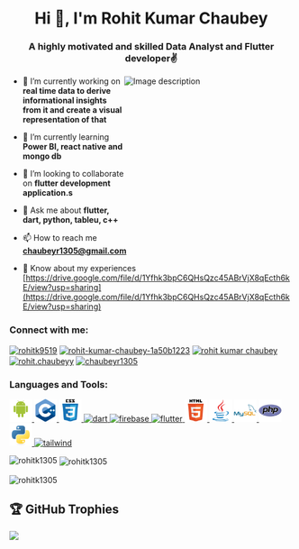 <h1 align="center">Hi 👋, I'm Rohit Kumar Chaubey</h1>
<h3 align="center">A highly motivated and skilled Data Analyst and Flutter developer✌️</h3>



<img src="https://cdn-learn.adafruit.com/guides/cropped_images/000/003/613/medium640/Fancy_Octocat_guide_image.png?1654629455" alt="Image description" align="right" width="300px" height="300px" />


- 🔭 I’m currently working on **real time data to derive informational insights from it and create a visual representation of that**

- 🌱 I’m currently learning **Power BI, react native and mongo db**

- 👯 I’m looking to collaborate on **flutter development application.s**

- 💬 Ask me about **flutter, dart, python, tableu, c++**

- 📫 How to reach me **chaubeyr1305@gmail.com**

- 📄 Know about my experiences [https://drive.google.com/file/d/1Yfhk3bpC6QHsQzc45ABrVjX8qEcth6kE/view?usp=sharing](https://drive.google.com/file/d/1Yfhk3bpC6QHsQzc45ABrVjX8qEcth6kE/view?usp=sharing)

<h3 align="left">Connect with me:</h3>
<p align="left">
<a href="https://twitter.com/rohitk9519" target="blank"><img align="center" src="https://raw.githubusercontent.com/rahuldkjain/github-profile-readme-generator/master/src/images/icons/Social/twitter.svg" alt="rohitk9519" height="30" width="40" /></a>
<a href="https://linkedin.com/in/rohit-kumar-chaubey-1a50b1223" target="blank"><img align="center" src="https://raw.githubusercontent.com/rahuldkjain/github-profile-readme-generator/master/src/images/icons/Social/linked-in-alt.svg" alt="rohit-kumar-chaubey-1a50b1223" height="30" width="40" /></a>
<a href="https://kaggle.com/rohit kumar chaubey" target="blank"><img align="center" src="https://raw.githubusercontent.com/rahuldkjain/github-profile-readme-generator/master/src/images/icons/Social/kaggle.svg" alt="rohit kumar chaubey" height="30" width="40" /></a>
<a href="https://instagram.com/rohit.chaubeyy" target="blank"><img align="center" src="https://raw.githubusercontent.com/rahuldkjain/github-profile-readme-generator/master/src/images/icons/Social/instagram.svg" alt="rohit.chaubeyy" height="30" width="40" /></a>
<a href="https://www.hackerrank.com/chaubeyr1305" target="blank"><img align="center" src="https://raw.githubusercontent.com/rahuldkjain/github-profile-readme-generator/master/src/images/icons/Social/hackerrank.svg" alt="chaubeyr1305" height="30" width="40" /></a>
</p>

<h3 align="left">Languages and Tools:</h3>
<p align="left"> <a href="https://developer.android.com" target="_blank" rel="noreferrer"> <img src="https://raw.githubusercontent.com/devicons/devicon/master/icons/android/android-original-wordmark.svg" alt="android" width="40" height="40"/> </a> <a href="https://www.w3schools.com/cpp/" target="_blank" rel="noreferrer"> <img src="https://raw.githubusercontent.com/devicons/devicon/master/icons/cplusplus/cplusplus-original.svg" alt="cplusplus" width="40" height="40"/> </a> <a href="https://www.w3schools.com/css/" target="_blank" rel="noreferrer"> <img src="https://raw.githubusercontent.com/devicons/devicon/master/icons/css3/css3-original-wordmark.svg" alt="css3" width="40" height="40"/> </a> <a href="https://dart.dev" target="_blank" rel="noreferrer"> <img src="https://www.vectorlogo.zone/logos/dartlang/dartlang-icon.svg" alt="dart" width="40" height="40"/> </a> <a href="https://firebase.google.com/" target="_blank" rel="noreferrer"> <img src="https://www.vectorlogo.zone/logos/firebase/firebase-icon.svg" alt="firebase" width="40" height="40"/> </a> <a href="https://flutter.dev" target="_blank" rel="noreferrer"> <img src="https://www.vectorlogo.zone/logos/flutterio/flutterio-icon.svg" alt="flutter" width="40" height="40"/> </a> <a href="https://www.w3.org/html/" target="_blank" rel="noreferrer"> <img src="https://raw.githubusercontent.com/devicons/devicon/master/icons/html5/html5-original-wordmark.svg" alt="html5" width="40" height="40"/> </a> <a href="https://www.java.com" target="_blank" rel="noreferrer"> <img src="https://raw.githubusercontent.com/devicons/devicon/master/icons/java/java-original.svg" alt="java" width="40" height="40"/> </a> <a href="https://www.mysql.com/" target="_blank" rel="noreferrer"> <img src="https://raw.githubusercontent.com/devicons/devicon/master/icons/mysql/mysql-original-wordmark.svg" alt="mysql" width="40" height="40"/> </a> <a href="https://www.php.net" target="_blank" rel="noreferrer"> <img src="https://raw.githubusercontent.com/devicons/devicon/master/icons/php/php-original.svg" alt="php" width="40" height="40"/> </a> <a href="https://www.python.org" target="_blank" rel="noreferrer"> <img src="https://raw.githubusercontent.com/devicons/devicon/master/icons/python/python-original.svg" alt="python" width="40" height="40"/> </a> <a href="https://tailwindcss.com/" target="_blank" rel="noreferrer"> <img src="https://www.vectorlogo.zone/logos/tailwindcss/tailwindcss-icon.svg" alt="tailwind" width="40" height="40"/> </a> </p>

<p><img align="left" src="https://github-readme-stats.vercel.app/api/top-langs?username=rohitk1305&show_icons=true&locale=en&layout=compact" alt="rohitk1305" /></p>

<p>&nbsp;<img align="center" src="https://github-readme-stats.vercel.app/api?username=rohitk1305&show_icons=true&locale=en" alt="rohitk1305" /></p>

<p><img align="center" src="https://github-readme-streak-stats.herokuapp.com/?user=rohitk1305&" alt="rohitk1305" /></p>

## 🏆 GitHub Trophies
![](https://github-profile-trophy.vercel.app/?username=rohitk1305&theme=radical&no-frame=false&no-bg=false&margin-w=4)

